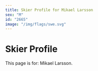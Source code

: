 ```yaml
---
title: Skier Profile for Mikael Larsson
sex: "M"
id: "2665"
image: "/img/flags/swe.svg" 
---
```


# Skier Profile

This page is for: Mikael Larsson.
    